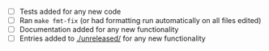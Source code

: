 <!-- Please ensure that your PR includes the following, as needed -->

- [ ] Tests added for any new code
- [ ] Ran `make fmt-fix` (or had formatting run automatically on all files edited)
- [ ] Documentation added for any new functionality
- [ ] Entries added to [./unreleased/][unreleased] for any new functionality

[unreleased]: https://github.com/informalsystems/apalache/tree/unstable/.unreleased
